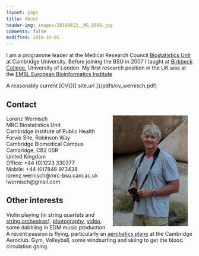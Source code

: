 ```yaml
---
layout: page
title: About
header-img: images/20100813__MG_9390.jpg
comments: false
modified: 2018-10-01
---
```


<p> </p>

I am a programme leader at the Medical Research Council
[Biostatistics
Unit](http://www.mrc-bsu.cam.ac.uk/people/in-alphabetical-order/n-to-s/lorenz-wernisch/)
at Cambridge University. Before joining the BSU in 2007 I taught at [Birkbeck College](http://www.bbk.ac.uk/), University of London. My first research position in the UK was at the [EMBL European Bioinformatics Institute](https://www.ebi.ac.uk/)

A reasonably current [CV]({{ site.url }}/pdfs/cv_wernisch.pdf)



## Contact

<p align="center">
  <img style = "padding:0px 15px; float: right;" width='40%' src="/images/portrait_lw.jpg"/>
</p>
Lorenz Wernisch<br>
MRC Biostatistics Unit<br>
Cambridge Institute of Public Health<br>
Forvie Site, Robinson Way<br>
Cambridge Biomedical Campus<br>
Cambridge, CB2 0SR<br>
United Kingdom<br>
Office: +44 (0)1223 330377<br>
Mobile: +44 (0)7846 973438<br>
lorenz.wernisch@mrc-bsu.cam.ac.uk<br>
lwernisch@gmail.com

## Other interests

Violin playing (in string quartets and [string orchestras](https://vimeo.com/223593540)), [photography](http://lorenzwernisch.org/photography), [video](https://vimeo.com/manage/albums/3071976), some dabbling in EDM music production. A recent passion is flying, particularly an [aerobatics plane](https://cambridgeaeroclub.com/extra-ea-200/) at the Cambridge Aeroclub. Gym, Volleyball, some windsurfing and skiing to get the blood circulation going.


